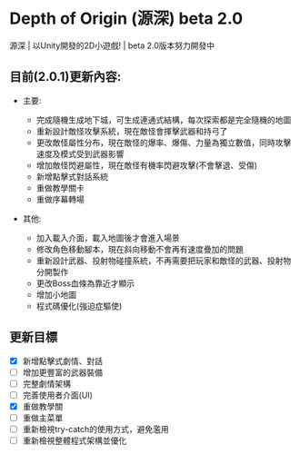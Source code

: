 # Depth of Origin (源深) beta 2.0
源深 | 以Unity開發的2D小遊戲! | beta 2.0版本努力開發中

## 目前(2.0.1)更新內容:
- 主要:
    - 完成隨機生成地下城，可生成連通式結構，每次探索都是完全隨機的地圖
    - 重新設計敵怪攻擊系統，現在敵怪會揮擊武器和持弓了
    - 更改敵怪屬性分布，現在敵怪的爆率、爆傷、力量為獨立數值，同時攻擊速度及模式受到武器影響
    - 增加敵怪閃避屬性，現在敵怪有機率閃避攻擊(不會擊退、受傷)
    - 新增點擊式對話系統
    - 重做教學關卡
    - 重做序幕轉場
    

- 其他:
    - 加入載入介面，載入地圖後才會進入場景
    - 修改角色移動腳本，現在斜向移動不會再有速度疊加的問題
    - 重新設計武器、投射物碰撞系統，不再需要把玩家和敵怪的武器、投射物分開製作
    - 更改Boss血條為靠近才顯示
    - 增加小地圖
    - 程式碼優化(強迫症驅使)


## 更新目標
- [x] 新增點擊式劇情、對話
- [ ] 增加更豐富的武器裝備
- [ ] 完整劇情架構
- [ ] 完善使用者介面(UI)
- [x] 重做教學關
- [ ] 重做主菜單
- [ ] 重新檢視try-catch的使用方式，避免濫用
- [ ] 重新檢視整體程式架構並優化
